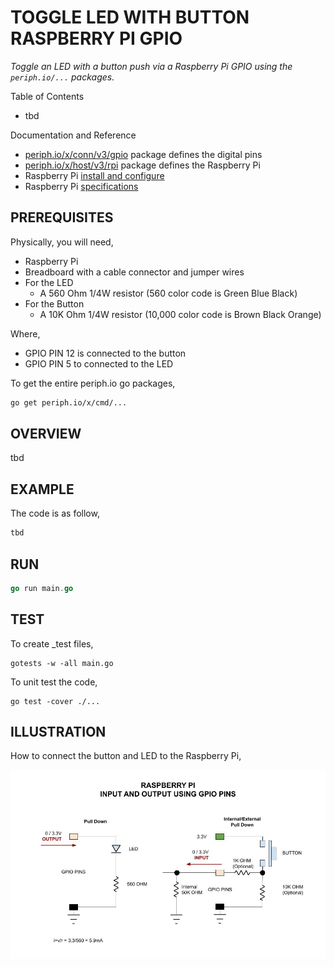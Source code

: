 # TOGGLE LED WITH BUTTON RASPBERRY PI GPIO

  _Toggle an LED with a button push
  via a Raspberry Pi GPIO
  using the `periph.io/...` packages._

Table of Contents

* tbd

Documentation and Reference

* [periph.io/x/conn/v3/gpio](https://pkg.go.dev/periph.io/x/conn/v3/gpio)
  package defines the digital pins
* [periph.io/x/host/v3/rpi](https://pkg.go.dev/periph.io/x/host/v3/rpi)
  package defines the Raspberry Pi
* Raspberry Pi
  [install and configure](https://github.com/JeffDeCola/my-cheat-sheets/tree/master/other/stem/technology/single-board-computers/raspberry-pi/install-and-configure-os-cheat-sheet)
* Raspberry Pi
  [specifications](https://github.com/JeffDeCola/my-cheat-sheets/tree/master/other/stem/technology/single-board-computers/raspberry-pi/specifications-cheat-sheet)

## PREREQUISITES

Physically, you will need,

* Raspberry Pi
* Breadboard with a cable connector and jumper wires
* For the LED
  * A 560 Ohm 1/4W resistor (560 color code is Green Blue Black)
* For the Button
  * A 10K Ohm 1/4W resistor (10,000 color code is Brown Black Orange)

Where,

* GPIO PIN 12 is connected to the button
* GPIO PIN 5 to connected to the LED

To get the entire periph.io go packages,

```bash
go get periph.io/x/cmd/...
```

## OVERVIEW

tbd

## EXAMPLE

The code is as follow,

```go
tbd
```

## RUN

```go
go run main.go
```

## TEST

To create _test files,

```
gotests -w -all main.go
```

To unit test the code,

```
go test -cover ./...
```

## ILLUSTRATION

How to connect the button and LED to the Raspberry Pi,

![IMAGE - raspberry-pi-input-and-output-using-gpio-pins - IMAGE](https://github.com/JeffDeCola/my-cheat-sheets/blob/master/docs/pics/raspberry-pi-input-and-output-using-gpio-pins.jpg?raw=true)
